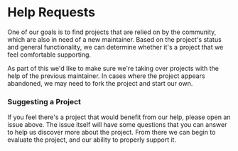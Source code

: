 # Help Requests

One of our goals is to find projects that are relied on by the community, which
are also in need of a new maintainer. Based on the project's status and general
functionality, we can determine whether it's a project that we feel comfortable
supporting.

As part of this we'd like to make sure we're taking over projects with the help
of the previous maintainer. In cases where the project appears abandoned, we may
need to fork the project and start our own.

### Suggesting a Project

If you feel there's a project that would benefit from our help, please open an
issue above. The issue itself will have some questions that you can answer to
help us discover more about the project. From there we can begin to evaluate the
project, and our ability to properly support it.
